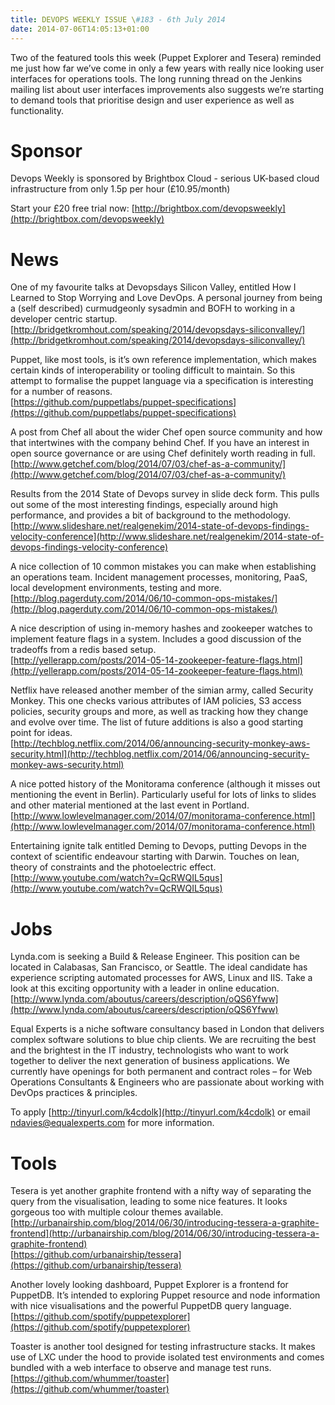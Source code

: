 ```yaml
---
title: DEVOPS WEEKLY ISSUE \#183 - 6th July 2014 
date: 2014-07-06T14:05:13+01:00
---
```


Two of the featured tools this week (Puppet Explorer and Tesera) reminded me just how far we’ve come in only a few years with really nice looking user interfaces for operations tools. The long running thread on the Jenkins mailing list about user interfaces improvements also suggests we’re starting to demand tools that prioritise design and user experience as well as functionality.


Sponsor
======

Devops Weekly is sponsored by Brightbox Cloud - serious UK-based cloud infrastructure from only 1.5p per hour (£10.95/month)

Start your £20 free trial now: [http://brightbox.com/devopsweekly](http://brightbox.com/devopsweekly)


News
====

One of my favourite talks at Devopsdays Silicon Valley, entitled How I Learned to Stop Worrying and Love DevOps. A personal journey from being a (self described) curmudgeonly sysadmin and BOFH to working in a developer centric startup.
<br>[http://bridgetkromhout.com/speaking/2014/devopsdays-siliconvalley/](http://bridgetkromhout.com/speaking/2014/devopsdays-siliconvalley/)


Puppet, like most tools, is it’s own reference implementation, which makes certain kinds of interoperability or tooling difficult to maintain. So this attempt to formalise the puppet language via a specification is interesting for a number of reasons.
<br>[https://github.com/puppetlabs/puppet-specifications](https://github.com/puppetlabs/puppet-specifications)


A post from Chef all about the wider Chef open source community and how that intertwines with the company behind Chef. If you have an interest in open source governance or are using Chef definitely worth reading in full.
<br>[http://www.getchef.com/blog/2014/07/03/chef-as-a-community/](http://www.getchef.com/blog/2014/07/03/chef-as-a-community/)


Results from the 2014 State of Devops survey in slide deck form. This pulls out some of the most interesting findings, especially around high performance, and provides a bit of background to the methodology.
<br>[http://www.slideshare.net/realgenekim/2014-state-of-devops-findings-velocity-conference](http://www.slideshare.net/realgenekim/2014-state-of-devops-findings-velocity-conference)


A nice collection of 10 common mistakes you can make when establishing an operations team. Incident management processes, monitoring, PaaS, local development environments, testing and more.
<br>[http://blog.pagerduty.com/2014/06/10-common-ops-mistakes/](http://blog.pagerduty.com/2014/06/10-common-ops-mistakes/)


A nice description of using in-memory hashes and zookeeper watches to implement feature flags in a system. Includes a good discussion of the tradeoffs from a redis based setup.
<br>[http://yellerapp.com/posts/2014-05-14-zookeeper-feature-flags.html](http://yellerapp.com/posts/2014-05-14-zookeeper-feature-flags.html)


Netflix have released another member of the simian army, called Security Monkey. This one checks various attributes of IAM policies, S3 access policies, security groups and more, as well as tracking how they change and evolve over time. The list of future additions is also a good starting point for ideas.
<br>[http://techblog.netflix.com/2014/06/announcing-security-monkey-aws-security.html](http://techblog.netflix.com/2014/06/announcing-security-monkey-aws-security.html)


A nice potted history of the Monitorama conference (although it misses out mentioning the event in Berlin). Particularly useful for lots of links to slides and other material mentioned at the last event in Portland.
<br>[http://www.lowlevelmanager.com/2014/07/monitorama-conference.html](http://www.lowlevelmanager.com/2014/07/monitorama-conference.html)


Entertaining ignite talk entitled Deming to Devops, putting Devops in the context of scientific endeavour starting with Darwin. Touches on lean, theory of constraints and the photoelectric effect.
<br>[http://www.youtube.com/watch?v=QcRWQIL5qus](http://www.youtube.com/watch?v=QcRWQIL5qus)



Jobs
====

Lynda.com is seeking a Build & Release Engineer. This position can be located in Calabasas, San Francisco, or Seattle. The ideal candidate has experience scripting automated processes for AWS, Linux and IIS. Take a look at this exciting opportunity with a leader in online education.
<br>[http://www.lynda.com/aboutus/careers/description/oQS6Yfww](http://www.lynda.com/aboutus/careers/description/oQS6Yfww)


Equal Experts is a niche software consultancy based in London that delivers complex software  solutions to blue chip clients. We are recruiting the best and the brightest in the IT industry, technologists who want to work together to deliver the next generation of business applications. We currently have openings for both permanent and contract roles – for Web Operations Consultants & Engineers who are passionate about working with DevOps practices & principles.

To apply [http://tinyurl.com/k4cdolk](http://tinyurl.com/k4cdolk) or email ndavies@equalexperts.com for more information.


Tools
====

Tesera is yet another graphite frontend with a nifty way of separating the query from the visualisation, leading to some nice features. It looks gorgeous too with multiple colour themes available.
<br>[http://urbanairship.com/blog/2014/06/30/introducing-tessera-a-graphite-frontend](http://urbanairship.com/blog/2014/06/30/introducing-tessera-a-graphite-frontend)
<br>[https://github.com/urbanairship/tessera](https://github.com/urbanairship/tessera)


Another lovely looking dashboard, Puppet Explorer is a frontend for PuppetDB. It’s intended to exploring Puppet resource and node information with nice visualisations and the powerful PuppetDB query language.
<br>[https://github.com/spotify/puppetexplorer](https://github.com/spotify/puppetexplorer)


Toaster is another tool designed for testing infrastructure stacks. It makes use of LXC under the hood to provide isolated test environments and comes bundled with a web interface to observe and manage test runs.
<br>[https://github.com/whummer/toaster](https://github.com/whummer/toaster)



